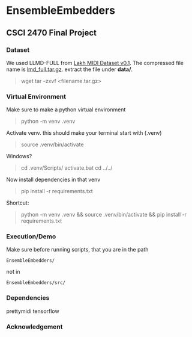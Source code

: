 # EnsembleEmbedders

## CSCI 2470 Final Project

### Dataset
We used LLMD-FULL from [Lakh MIDI Dataset v0.1](https://colinraffel.com/projects/lmd/). The compressed file name is [lmd_full.tar.gz](). extract the file under **data/**.
> wget <link>
> tar -zxvf <filename.tar.gz>

### Virtual Environment
Make sure to make a python virtual environment

> python -m venv .venv

Activate venv. this should make your terminal start with (.venv)

> source .venv/bin/activate

Windows?
> cd .venv/Scripts/
> activate.bat
> cd ../../

Now install dependencies in that venv

> pip install -r requirements.txt

Shortcut:
> python -m venv .venv && source .venv/bin/activate && pip install -r requirements.txt
### Execution/Demo

Make sure before running scripts, that you are in the path
```
EnsembleEmbedders/
```

not in 
```
EnsembleEmbedders/src/
```
### Dependencies
prettymidi
tensorflow
### Acknowledgement
